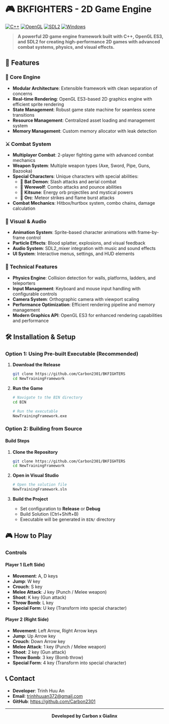 # 🎮 BKFIGHTERS - 2D Game Engine

[![C++](https://img.shields.io/badge/C++-17-blue.svg)](https://isocpp.org/)
[![OpenGL](https://img.shields.io/badge/OpenGL-ES3-green.svg)](https://www.opengl.org/)
[![SDL2](https://img.shields.io/badge/SDL2-2.0-orange.svg)](https://www.libsdl.org/)
[![Windows](https://img.shields.io/badge/Windows-10%2B-lightgrey.svg)](https://www.microsoft.com/windows/)

> **A powerful 2D game engine framework built with C++, OpenGL ES3, and SDL2 for creating high-performance 2D games with advanced combat systems, physics, and visual effects.**

## 🚀 Features

### 🎯 Core Engine
- **Modular Architecture**: Extensible framework with clean separation of concerns
- **Real-time Rendering**: OpenGL ES3-based 2D graphics engine with efficient sprite rendering
- **State Management**: Robust game state machine for seamless scene transitions
- **Resource Management**: Centralized asset loading and management system
- **Memory Management**: Custom memory allocator with leak detection

### ⚔️ Combat System
- **Multiplayer Combat**: 2-player fighting game with advanced combat mechanics
- **Weapon System**: Multiple weapon types (Axe, Sword, Pipe, Guns, Bazooka)
- **Special Characters**: Unique characters with special abilities:
  - 🦇 **Bat Demon**: Slash attacks and aerial combat
  - 🐺 **Werewolf**: Combo attacks and pounce abilities
  - 🦊 **Kitsune**: Energy orb projectiles and mystical powers
  - 👹 **Orc**: Meteor strikes and flame burst attacks
- **Combat Mechanics**: Hitbox/hurtbox system, combo chains, damage calculation

### 🎨 Visual & Audio
- **Animation System**: Sprite-based character animations with frame-by-frame control
- **Particle Effects**: Blood splatter, explosions, and visual feedback
- **Audio System**: SDL2_mixer integration with music and sound effects
- **UI System**: Interactive menus, settings, and HUD elements

### 🔧 Technical Features
- **Physics Engine**: Collision detection for walls, platforms, ladders, and teleporters
- **Input Management**: Keyboard and mouse input handling with configurable controls
- **Camera System**: Orthographic camera with viewport scaling
- **Performance Optimization**: Efficient rendering pipeline and memory management
- **Modern Graphics API**: OpenGL ES3 for enhanced rendering capabilities and performance

## 🛠️ Installation & Setup

### Option 1: Using Pre-built Executable (Recommended)

1. **Download the Release**
   ```bash
   git clone https://github.com/Carbon2301/BKFIGHTERS
   cd NewTrainingFramework
   ```

2. **Run the Game**
   ```bash
   # Navigate to the BIN directory
   cd BIN
   
   # Run the executable
   NewTrainingFramework.exe
   ```

### Option 2: Building from Source

#### Build Steps
1. **Clone the Repository**
   ```bash
   git clone https://github.com/Carbon2301/BKFIGHTERS
   cd NewTrainingFramework
   ```

2. **Open in Visual Studio**
   ```bash
   # Open the solution file
   NewTrainingFramework.sln
   ```

3. **Build the Project**
   - Set configuration to **Release** or **Debug**
   - Build Solution (Ctrl+Shift+B)
   - Executable will be generated in `BIN/` directory

## 🎮 How to Play

### Controls

#### Player 1 (Left Side)
- **Movement**: A, D keys
- **Jump**: W key
- **Crouch**: S key
- **Melee Attack**: J key (Punch / Melee weapon)
- **Shoot**: K key (Gun attack)
- **Throw Bomb**: L key
- **Special Form**: U key (Transform into special character)

#### Player 2 (Right Side)
- **Movement**: Left Arrow, Right Arrow keys
- **Jump**: Up Arrow key
- **Crouch**: Down Arrow key
- **Melee Attack**: 1 key (Punch / Melee weapon)
- **Shoot**: 2 key (Gun attack)
- **Throw Bomb**: 3 key (Bomb throw)
- **Special Form**: 4 key (Transform into special character)

## 📞 Contact

- **Developer**: Trinh Huu An
- **Email**: trinhhuuan372@gmail.com
- **GitHub**: https://github.com/Carbon2301

---

<div align="center">

**Developed by Carbon x Gialinx**
</div>
